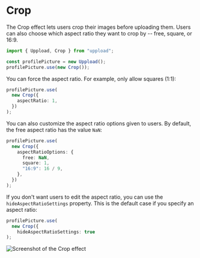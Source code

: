 # Crop

The Crop effect lets users crop their images before uploading them. Users can also choose which aspect ratio they want to crop by -- free, square, or 16:9.

```ts
import { Uppload, Crop } from "uppload";

const profilePicture = new Uppload();
profilePicture.use(new Crop());
```

You can force the aspect ratio. For example, only allow squares (1:1):

```ts
profilePicture.use(
  new Crop({
    aspectRatio: 1,
  })
);
```

You can also customize the aspect ratio options given to users. By default, the free aspect ratio has the value `NaN`:

```ts
profilePicture.use(
  new Crop({
    aspectRatioOptions: {
      free: NaN,
      square: 1,
      "16:9": 16 / 9,
    },
  })
);
```

If you don't want users to edit the aspect ratio, you can use the `hideAspectRatioSettings` property. This is the default case if you specify an aspect ratio:

```ts
profilePicture.use(
  new Crop({
    hideAspectRatioSettings: true
);
```

![Screenshot of the Crop effect](/assets/screenshots/crop.png)
